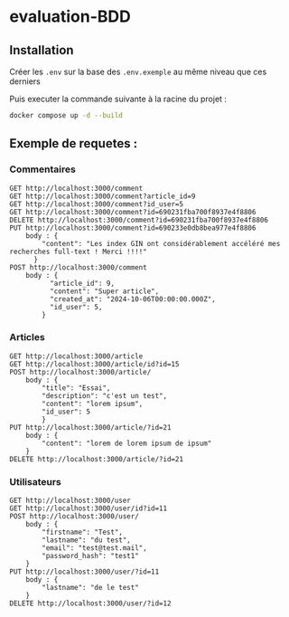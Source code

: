 # evaluation-BDD

## Installation

Créer les `.env` sur la base des `.env.exemple` au même niveau que ces derniers

Puis executer la commande suivante à la racine du projet :

```bash
docker compose up -d --build
```

## Exemple de requetes :

### Commentaires
```curl
GET http://localhost:3000/comment
GET http://localhost:3000/comment?article_id=9
GET http://localhost:3000/comment?id_user=5
GET http://localhost:3000/comment?id=690231fba700f8937e4f8806
DELETE http://localhost:3000/comment?id=690231fba700f8937e4f8806
PUT http://localhost:3000/comment?id=690233e0db8bea977e4f8806
    body : {
        "content": "Les index GIN ont considérablement accéléré mes recherches full-text ! Merci !!!!"
      }
POST http://localhost:3000/comment
    body : {
          "article_id": 9,
          "content": "Super article",
          "created_at": "2024-10-06T00:00:00.000Z",
          "id_user": 5,
        }
```

### Articles

```curl
GET http://localhost:3000/article
GET http://localhost:3000/article/id?id=15
POST http://localhost:3000/article/
    body : {
        "title": "Essai",
        "description": "c'est un test",
        "content": "lorem ipsum",
        "id_user": 5
        }
PUT http://localhost:3000/article/?id=21
    body : {
        "content": "lorem de lorem ipsum de ipsum"
    }
DELETE http://localhost:3000/article/?id=21
```

### Utilisateurs

```curl
GET http://localhost:3000/user
GET http://localhost:3000/user/id?id=11
POST http://localhost:3000/user/
    body : {
        "firstname": "Test",
        "lastname": "du test",
        "email": "test@test.mail",
        "password_hash": "test1"
    }
PUT http://localhost:3000/user/?id=11
    body : {
        "lastname": "de le test"
    }
DELETE http://localhost:3000/user/?id=12
```